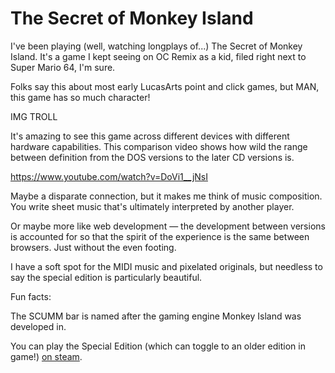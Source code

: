 # The Secret of Monkey Island

I've been playing (well, watching longplays of...) The Secret of Monkey Island. It's a game I kept seeing on OC Remix as a kid, filed right next to Super Mario 64, I'm sure.

Folks say this about most early LucasArts point and click games, but MAN, this game has so much character!

IMG TROLL

It's amazing to see this game across different devices with different hardware capabilities. This comparison video shows how wild the range between definition from the DOS versions to the later CD versions is.

https://www.youtube.com/watch?v=DoVi1__jNsI

Maybe a disparate connection, but it makes me think of music composition. You write sheet music that's ultimately interpreted by another player.

Or maybe more like web development — the development between versions is accounted for so that the spirit of the experience is the same between browsers. Just without the even footing.

I have a soft spot for the MIDI music and pixelated originals, but needless to say the special edition is particularly beautiful.

Fun facts:

The SCUMM bar is named after the gaming engine Monkey Island was developed in.

You can play the Special Edition (which can toggle to an older edition in game!) [on steam](https://store.steampowered.com/app/32360/The_Secret_of_Monkey_Island_Special_Edition/).